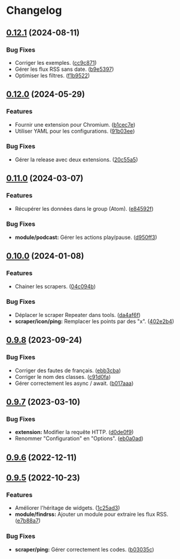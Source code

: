 # Changelog

## [0.12.1](https://github.com/regseb/gout/compare/v0.12.0...v0.12.1) (2024-08-11)


### Bug Fixes

* Corriger les exemples. ([cc9c871](https://github.com/regseb/gout/commit/cc9c871d4a854d62787c6133a4d158ac49be1b3b))
* Gérer les flux RSS sans date. ([b9e5397](https://github.com/regseb/gout/commit/b9e5397cf8dd9b886fbf7902a97693930a3f43fa))
* Optimiser les filtres. ([f1b9522](https://github.com/regseb/gout/commit/f1b9522454904b2011dead14ce5abb53d7b68259))

## [0.12.0](https://github.com/regseb/gout/compare/v0.11.0...v0.12.0) (2024-05-29)

### Features

- Fournir une extension pour Chromium.
  ([b1cec7e](https://github.com/regseb/gout/commit/b1cec7e8bd92fb3f27e2f6689076e7dd4c1fc662))
- Utiliser YAML pour les configurations.
  ([91b03ee](https://github.com/regseb/gout/commit/91b03eed5cbc4e8d5697863ddadd7792634f67b6))

### Bug Fixes

- Gérer la release avec deux extensions.
  ([20c55a5](https://github.com/regseb/gout/commit/20c55a51eb3e6d2cdbc7dbaab9b2819176f09cf1))

## [0.11.0](https://github.com/regseb/gout/compare/v0.10.0...v0.11.0) (2024-03-07)

### Features

- Récupérer les données dans le group (Atom).
  ([e84592f](https://github.com/regseb/gout/commit/e84592f29543e54ac754a630766e9bc9f8ebb783))

### Bug Fixes

- **module/podcast:** Gérer les actions play/pause.
  ([d950ff3](https://github.com/regseb/gout/commit/d950ff3890482cd473f4b8883ced66cb597cc12d))

## [0.10.0](https://github.com/regseb/gout/compare/v0.9.8...v0.10.0) (2024-01-08)

### Features

- Chainer les scrapers.
  ([04c094b](https://github.com/regseb/gout/commit/04c094b9f08b7ed980e27c57fd922d7e3f86e1fb))

### Bug Fixes

- Déplacer le scraper Repeater dans tools.
  ([da4af6f](https://github.com/regseb/gout/commit/da4af6fbf59a68223468b52abb401c2e683e5630))
- **scraper/icon/ping:** Remplacer les points par des "x".
  ([402e2b4](https://github.com/regseb/gout/commit/402e2b400f16b92b6e9e193a7ae70f1dacc5ff9b))

## [0.9.8](https://github.com/regseb/gout/compare/v0.9.7...v0.9.8) (2023-09-24)

### Bug Fixes

- Corriger des fautes de français.
  ([ebb3cba](https://github.com/regseb/gout/commit/ebb3cba7bc03a738ef59055d857b2673dade3e32))
- Corriger le nom des classes.
  ([c91d0fa](https://github.com/regseb/gout/commit/c91d0fa7befa9582dad35712b2a3fdf630183f31))
- Gérer correctement les async / await.
  ([b017aaa](https://github.com/regseb/gout/commit/b017aaade74a678200fa4a8c597463fcd6296c33))

## [0.9.7](https://github.com/regseb/gout/compare/v0.9.6...v0.9.7) (2023-03-10)

### Bug Fixes

- **extension:** Modifier la requête HTTP.
  ([d0de0f9](https://github.com/regseb/gout/commit/d0de0f947c53fb594cdd61956952b297dd226114))
- Renommer "Configuration" en "Options".
  ([eb0a0ad](https://github.com/regseb/gout/commit/eb0a0adcffdb07559a5853b630701cdfc197ddca))

## [0.9.6](https://github.com/regseb/gout/compare/v0.9.5...v0.9.6) (2022-12-11)

## [0.9.5](https://github.com/regseb/gout/compare/v0.9.4...v0.9.5) (2022-10-23)

### Features

- Améliorer l'héritage de widgets.
  ([1c25ad3](https://github.com/regseb/gout/commit/1c25ad37d0063bed18f4065d980d78ef2250e7eb))
- **module/findrss:** Ajouter un module pour extraire les flux RSS.
  ([e7b88a7](https://github.com/regseb/gout/commit/e7b88a7e534ae6b335b5bffa4341e35f0d17a995))

### Bug Fixes

- **scraper/ping:** Gérer correctement les codes.
  ([b03035c](https://github.com/regseb/gout/commit/b03035ca4d5779653cbf0ab1811341a7c163d658))
